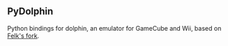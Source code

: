 ## PyDolphin

Python bindings for dolphin, an emulator for GameCube and Wii, based on [Felk's fork](https://github.com/Felk/dolphin).
